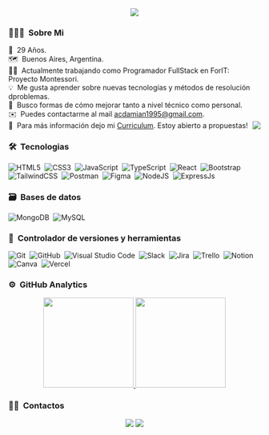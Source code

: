 <div align="center">
<img src="https://i.imgur.com/lJFX1ZX.jpeg">
</div>

### 👨🏻‍💻 &nbsp;Sobre Mi

🎂 &nbsp;29 Años.\
🗺️ &nbsp;Buenos Aires, Argentina.\
👨‍💻 &nbsp;Actualmente trabajando como Programador FullStack en ForIT: Proyecto Montessori.\
💡 &nbsp;Me gusta aprender sobre nuevas tecnologías y métodos de resolución dproblemas.\
🌱 &nbsp;Busco formas de cómo mejorar tanto a nivel técnico como personal.\
✉️ &nbsp;Puedes contactarme al mail acdamian1995@gmail.com.\
📄 &nbsp;Para más información dejo mi [Curriculum](https://www.dropbox.com/scl/fi/jmfchsbftq4fwxo9805tx/Damian-Duarte-CV.pdf?rlkey=yoxp9dc1phjrxsxp2qfh708m8&st=e4pvegls&dl=0). Estoy abierto a propuestas!
<img src="https://github.com/DamianDuarte/DamianDuarte/assets/106710013/12d20634-26ce-4a82-baed-554dc111f811" align="right"/>

### 🛠 &nbsp;Tecnologias

![HTML5](https://img.shields.io/badge/html5-%23E34F26.svg?style=for-the-badge&logo=html5&logoColor=white)&nbsp;
![CSS3](https://img.shields.io/badge/css3-%231572B6.svg?style=for-the-badge&logo=css3&logoColor=white)&nbsp;
![JavaScript](https://img.shields.io/badge/javascript-%23323330.svg?style=for-the-badge&logo=javascript&logoColor=%23F7DF1E)&nbsp;
![TypeScript](https://img.shields.io/badge/TypeScript-007ACC?style=for-the-badge&logo=typescript&logoColor=white)&nbsp;
![React](https://img.shields.io/badge/React-20232A?style=for-the-badge&logo=react&logoColor=61DAFB)&nbsp;
![Bootstrap](https://img.shields.io/badge/bootstrap-%23563D7C.svg?style=for-the-badge&logo=bootstrap&logoColor=white)&nbsp;
![TailwindCSS](https://img.shields.io/badge/Tailwind_CSS-38B2AC?style=for-the-badge&logo=tailwind-css&logoColor=white)&nbsp;
![Postman](https://img.shields.io/badge/Postman-FF6C37?style=for-the-badge&logo=postman&logoColor=white)&nbsp;
![Figma](https://img.shields.io/badge/figma-%23F24E1E.svg?style=for-the-badge&logo=figma&logoColor=white)&nbsp;
![NodeJS](https://img.shields.io/badge/Node.js-43853D?style=for-the-badge&logo=node.js&logoColor=white)&nbsp;
![ExpressJs](https://img.shields.io/badge/Express.js-404D59?style=for-the-badge)&nbsp;

### 🗃 &nbsp;Bases de datos

![MongoDB](https://img.shields.io/badge/MongoDB-%234ea94b.svg?style=for-the-badge&logo=mongodb&logoColor=white)&nbsp;
![MySQL](https://img.shields.io/badge/MySQL-005C84?style=for-the-badge&logo=mysql&logoColor=white)&nbsp;

### 🧰 &nbsp;Controlador de versiones y herramientas

![Git](https://img.shields.io/badge/git-%23F05033.svg?style=for-the-badge&logo=git&logoColor=white)&nbsp;
![GitHub](https://img.shields.io/badge/github-%23121011.svg?style=for-the-badge&logo=github&logoColor=white)&nbsp;
![Visual Studio Code](https://img.shields.io/badge/Visual%20Studio%20Code-0078d7.svg?style=for-the-badge&logo=visual-studio-code&logoColor=white)&nbsp;
![Slack](https://img.shields.io/badge/Slack-4A154B?style=for-the-badge&logo=slack&logoColor=white)&nbsp;
![Jira](https://img.shields.io/badge/jira-%230A0FFF.svg?style=for-the-badge&logo=jira&logoColor=white)&nbsp;
![Trello](https://img.shields.io/badge/Trello-0052CC?style=for-the-badge&logo=trello&logoColor=white)&nbsp;
![Notion](https://img.shields.io/badge/Notion-%23000000.svg?style=for-the-badge&logo=notion&logoColor=white)&nbsp;
![Canva](https://img.shields.io/badge/Canva-%2300C4CC.svg?style=for-the-badge&logo=Canva&logoColor=white)&nbsp;
![Vercel](https://img.shields.io/badge/Vercel-000000?style=for-the-badge&logo=vercel&logoColor=white)&nbsp;

### ⚙️ &nbsp;GitHub Analytics

<p align="center">
  <a href="https://github.com/DamianDuarte">
    <img height="180em" src="https://github-readme-stats-eight-theta.vercel.app/api?username=damianduarte&show_icons=true&theme=algolia&include_all_commits=true&count_private=true"/>
  </a>
  <a href="https://github.com/DamianDuarte">
    <img height="180em" src="https://github-readme-stats-eight-theta.vercel.app/api/top-langs/?username=damianduarte&layout=compact&langs_count=8&theme=algolia"/>
  </a>
</p>

### 🤝🏻 &nbsp;Contactos

<p align="center">
<a href="https://www.linkedin.com/in/cristian-damian-duarte/"><img src="https://img.shields.io/badge/-Damian%20Duarte-0077B5?style=flat&logo=Linkedin&logoColor=white"/></a>
<a href="mailto:acdamian1995@gmail.com"><img src="https://img.shields.io/badge/-Damian%20Duarte-D14836?style=flat&logo=Gmail&logoColor=white"/></a>
</p>

